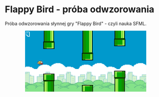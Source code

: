 # Flappy Bird - próba odwzorowania

Próba odwzorowania słynnej gry "Flappy Bird" - czyli nauka SFML.


<p align="center">
  <img width="75%" height="75%" src="https://github.com/DamianPurgal/FlappyBird/blob/master/readmeimages/flappy1.png">
</p>
